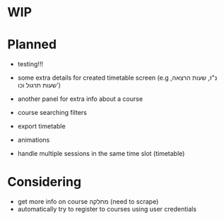 # WIP

# Planned

- testing!!!
- some extra details for created timetable screen (e.g נ"ז, שעות הרצאה, שעות תרגול וכו')
- another panel for extra info about a course

- course searching filters
- export timetable

- animations
- handle multiple sessions in the same time slot (timetable)

# Considering

- get more info on course מחלקה (need to scrape)
- automatically try to register to courses using user credentials

